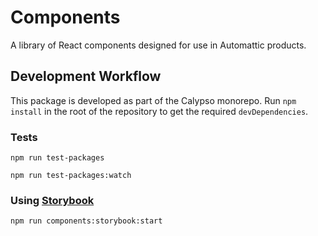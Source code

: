# Components

A library of React components designed for use in Automattic products.

## Development Workflow

This package is developed as part of the Calypso monorepo. Run `npm install`
in the root of the repository to get the required `devDependencies`.

### Tests

```npm run test-packages```

```npm run test-packages:watch```

### Using [Storybook](https://storybook.js.org/)

```npm run components:storybook:start```
